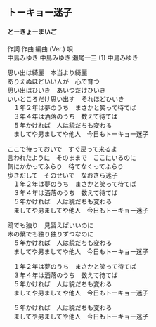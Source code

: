 ## トーキョー迷子
#### とーきょーまいご

作詞  作曲  編曲 (Ver.)   唄   
中島みゆき   中島みゆき   瀬尾一三 (1)  中島みゆき   
   
   
思い出は綺麗　本当より綺麗   
ありえぬほどいい人が　心で育つ   
思い出はひいき　あいつだけひいき   
いいところだけ思い出す　それほどひいき   
　１年２年は夢のうち　まさかと笑って待てば   
　３年４年は洒落のうち　数えて待てば   
　５年かければ　人は貌だちも変わる   
　ましてや男ましてや他人　今日もトーキョー迷子   
   
ここで待っておいで　すぐ戻って来るよ   
言われたように　そのままで　ここにいるのに   
気にかかってふらり　待てなくってふらり   
歩きだして　そのせいで　なおさら迷子   
　１年２年は夢のうち　まさかと笑って待てば   
　３年４年は洒落のうち　数えて待てば   
　５年かければ　人は貌だちも変わる   
　ましてや男ましてや他人　今日もトーキョー迷子   
   
鴎でも独り　見習えばいいのに   
木の葉でも独り独りずつなのに   
　５年かければ　人は貌だちも変わる   
　ましてや男ましてや他人　今日もトーキョー迷子   
   
　１年２年は夢のうち　まさかと笑って待てば   
　３年４年は洒落のうち　数えて待てば   
　５年かければ　人は貌だちも変わる   
　ましてや男ましてや他人　今日もトーキョー迷子   
   
　５年かければ　人は貌だちも変わる   
　ましてや男ましてや他人　今日もトーキョー迷子   
